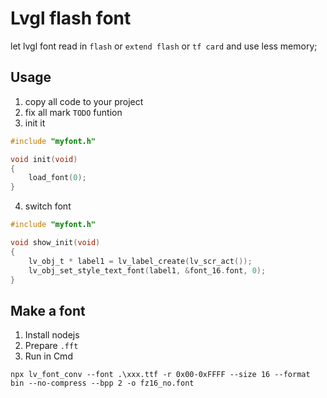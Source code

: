 # Lvgl flash font
let lvgl font read in `flash` or `extend flash` or `tf card` and use less memory;

## Usage
1. copy all code to your project
2. fix all mark `TODO` funtion
3. init it
```c
#include "myfont.h"

void init(void)
{
    load_font(0);
}
```
4. switch font
```c
#include "myfont.h"

void show_init(void)
{
    lv_obj_t * label1 = lv_label_create(lv_scr_act());
    lv_obj_set_style_text_font(label1, &font_16.font, 0);
}
```

## Make a font
1. Install nodejs
2. Prepare `.fft`
3. Run in Cmd
```
npx lv_font_conv --font .\xxx.ttf -r 0x00-0xFFFF --size 16 --format bin --no-compress --bpp 2 -o fz16_no.font
```